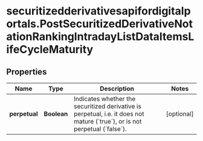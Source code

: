 # securitizedderivativesapifordigitalportals.PostSecuritizedDerivativeNotationRankingIntradayListDataItemsLifeCycleMaturity

## Properties

Name | Type | Description | Notes
------------ | ------------- | ------------- | -------------
**perpetual** | **Boolean** | Indicates whether the securitized derivative is perpetual, i.e. it does not mature (&#x60;true&#x60;), or is not perpetual (&#x60;false&#x60;). | [optional] 


